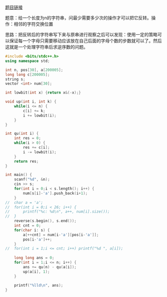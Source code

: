 [题目链接](https://codeforces.com/contest/1430/problem/E)

题意：给一个长度为n的字符串，问最少需要多少次的操作才可以把它反转。操作：相邻的字符交换位置

思路：把反转后的字符串写下来与原串进行观察之后可以发现：使用一定的策略可以保证每一个字母只需要移动应该放在自己后面的字母个数的步数就可以了。然后这就是一个处理字符串后求逆序数的问题。

```cpp
#include <bits/stdc++.h>
using namespace std;

int n, pos[30], a[200005];
long long c[200005];
string s;
vector <int> num[30];

int lowbit(int x) {return x&(-x);}

void up(int i, int k) {
	while(i <= n) {
		c[i] += k;
		i += lowbit(i);
	}
}

int qu(int i) {
	int res = 0;
	while(i > 0) {
		res += c[i];
		i -= lowbit(i);
	}
	return res;
}

int main() {
	scanf("%d", &n);
	cin >> s;
	for(int i = 0;i < s.length(); i++) {
		num[s[i]-'a'].push_back(i+1);
	}
//	char a = 'a';
//	for(int i = 0;i < 26; i++) {
//		printf("%c: %d\n", a++, num[i].size());
//	}
	reverse(s.begin(), s.end()); 
	int cnt = 0; 
	for(char i: s) {
		a[++cnt] = num[i-'a'][pos[i-'a']];
		pos[i-'a']++;
	}
//	for(int i = 1;i <= cnt; i++) printf("%d ", a[i]);
	
	long long ans = 0;
	for(int i = 1;i <= n; i++) {
		ans += qu(n) - qu(a[i]);
		up(a[i], 1);
	}
	
	printf("%lld\n", ans);
}
```

